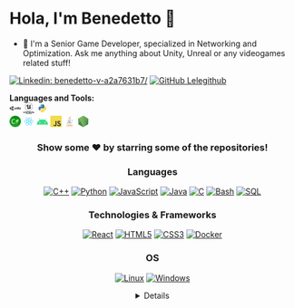 # Hola, I'm Benedetto 👋

- 💬 I'm a Senior Game Developer, specialized in Networking and Optimization. Ask me anything about Unity, Unreal or any videogames related stuff!

[![Linkedin: benedetto-v-a2a7631b7/](https://img.shields.io/badge/-lele-blue?style=flat-square&logo=Linkedin&logoColor=white&link=https://www.linkedin.com/in/benedetto-v-a2a7631b7/)](https://www.linkedin.com/in/benedetto-v-a2a7631b7/)
[![GitHub Lelegithub](https://img.shields.io/github/followers/Lelegithub?label=follow&style=social)](https://github.com/Lelegithub)


**Languages and Tools:**  
<code><img height="20" src="https://raw.githubusercontent.com/github/explore/80688e429a7d4ef2fca1e82350fe8e3517d3494d/topics/unity/unity.png"></code>
<code><img height="20" src="https://raw.githubusercontent.com/github/explore/80688e429a7d4ef2fca1e82350fe8e3517d3494d/topics/unreal-engine/unreal-engine.png"></code>
<code><img height="20" src="https://raw.githubusercontent.com/github/explore/80688e429a7d4ef2fca1e82350fe8e3517d3494d/topics/python/python.png"></code>  
<code><img height="20" src="https://raw.githubusercontent.com/github/explore/80688e429a7d4ef2fca1e82350fe8e3517d3494d/topics/csharp/csharp.png"></code>
<code><img height="20" src="https://raw.githubusercontent.com/github/explore/80688e429a7d4ef2fca1e82350fe8e3517d3494d/topics/react/react.png"></code>
<code><img height="20" src="https://raw.githubusercontent.com/github/explore/80688e429a7d4ef2fca1e82350fe8e3517d3494d/topics/android/android.png"></code>
<code><img height="20" src="https://raw.githubusercontent.com/github/explore/80688e429a7d4ef2fca1e82350fe8e3517d3494d/topics/javascript/javascript.png"></code>
<code><img height="20" src="https://raw.githubusercontent.com/github/explore/80688e429a7d4ef2fca1e82350fe8e3517d3494d/topics/java/java.png"></code>
<code><img height="20" src="https://raw.githubusercontent.com/github/explore/80688e429a7d4ef2fca1e82350fe8e3517d3494d/topics/nodejs/nodejs.png"></code>    

<div align="center">

### Show some ❤️ by starring some of the repositories!

### Languages
[![C++](https://img.shields.io/badge/c++-black?style=for-the-badge&logo=cplusplus)](https://github.com/Lelegithub)
[![Python](https://img.shields.io/badge/python-black?style=for-the-badge&logo=python)](https://github.com/Lelegithub)
[![JavaScript](https://img.shields.io/badge/javascript-black?style=for-the-badge&logo=javascript)](https://github.com/Lelegithub)
[![Java](https://img.shields.io/badge/java-black?style=for-the-badge&logo=openjdk)](https://github.com/Lelegithub)
[![C](https://img.shields.io/badge/c-black?style=for-the-badge&logo=c)](https://github.com/Lelegithub)
[![Bash](https://img.shields.io/badge/bash-black?style=for-the-badge&logo=gnu-bash&logoColor=white)](https://github.com/Lelegithub)
[![SQL](https://img.shields.io/badge/sql-black?style=for-the-badge&logo=mysql)](https://github.com/Lelegithub)

### Technologies & Frameworks
[![React](https://img.shields.io/badge/react-black?style=for-the-badge&logo=react)](https://github.com/wervlad)
[![HTML5](https://img.shields.io/badge/html5-black?style=for-the-badge&logo=html5)](https://hub.docker.com/u/wervlad)
[![CSS3](https://img.shields.io/badge/css3-black?style=for-the-badge&logo=css3)](https://hub.docker.com/u/wervlad)
[![Docker](https://img.shields.io/badge/docker-black?style=for-the-badge&logo=docker)](https://hub.docker.com/u/wervlad)

### OS
[![Linux](https://img.shields.io/badge/linux-black?style=for-the-badge&logo=Linux)](https://github.com/Lelegithub)
[![Windows](https://img.shields.io/badge/Windows-black?style=for-the-badge&logo=Windows)](https://github.com/Lelegithub)

<details>
<p align="center">
  <a href="https://github.com/Lelegithub">
    <img src="http://github-profile-summary-cards.vercel.app/api/cards/profile-details?username=Lelegithub&theme=transparent" />
  </a>
  <a href="https://github.com/Lelegithub">
    <img src="https://github-readme-streak-stats.herokuapp.com/?user=Lelegithub&hide_border=true&card_width=338&theme=transparent" />
  </a>
  <a href="https://github.com/Lelegithub">
    <img src="http://github-profile-summary-cards.vercel.app/api/cards/stats?username=Lelegithub&theme=transparent" />

</p>
</details>

</div>
